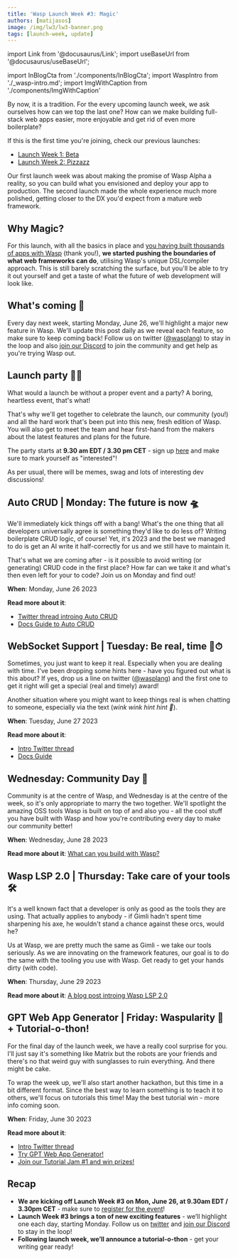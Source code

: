 ```yaml
---
title: 'Wasp Launch Week #3: Magic'
authors: [matijasos]
image: /img/lw3/lw3-banner.png
tags: [launch-week, update]
---
```


import Link from '@docusaurus/Link';
import useBaseUrl from '@docusaurus/useBaseUrl';

import InBlogCta from './components/InBlogCta';
import WaspIntro from './_wasp-intro.md';
import ImgWithCaption from './components/ImgWithCaption'

<ImgWithCaption alt="Launch Week 3 is coming" source="img/lw3/lw3-banner.png" />

By now, it is a tradition. For the every upcoming launch week, we ask ourselves how can we top the last one? How can we make building full-stack web apps easier, more enjoyable and get rid of even more boilerplate?

If this is the first time you're joining, check our previous launches:

- [Launch Week 1: Beta](/blog/2022/11/26/wasp-beta-launch-week)
- [Launch Week 2: Pizzazz](/blog/2023/04/11/wasp-launch-week-two)

Our first launch week was about making the promise of Wasp Alpha a reality, so you can build what you envisioned and deploy your app to production. The second launch made the whole experience much more polished, getting closer to the DX you'd expect from a mature web framework.

## Why Magic?

For this launch, with all the basics in place and [you having built thousands of apps with Wasp](/blog/2023/01/31/wasp-beta-launch-review) (thank you!), **we started pushing the boundaries of what web frameworks can do**, utilising Wasp's unique DSL/compiler approach. This is still barely scratching the surface, but you'll be able to try it out yourself and get a taste of what the future of web development will look like.

<ImgWithCaption alt="Magic - LW3 in a nutshell" source="img/lw3/magic.gif" caption="This launch week in a nutshell." />

## What's coming 🐝

Every day next week, starting Monday, June 26, we'll highlight a major new feature in Wasp. We'll update this post daily as we reveal each feature, so make sure to keep coming back! Follow us on twitter ([@wasplang](https://twitter.com/WaspLang)) to stay in the loop and also [join our Discord](https://discord.gg/rzdnErX) to join the community and get help as you're trying Wasp out.

## Launch party 🚀🎉

<ImgWithCaption alt="launch event 2 - screenshot" source="img/lw3/lw2-event-screenshot.png" caption="A bit of the atmosphere from our last launch party" />

What would a launch be without a proper event and a party? A boring, heartless event, that's what!

That's why we'll get together to celebrate the launch, our community (you!) and all the hard work that's been put into this new, fresh edition of Wasp. You will also get to meet the team and hear first-hand from the makers about the latest features and plans for the future.

The party starts at **9.30 am EDT / 3.30 pm CET** - sign up [here](https://discord.gg/p7TzVUn2?event=1121156549080002680) and make sure to mark yourself as "interested"!

<ImgWithCaption alt="launch event - how to join" source="img/lw3/lw-event-how-to-join.png" />

As per usual, there will be memes, swag and lots of interesting dev discussions!

## Auto CRUD | Monday: The future is now 🛸

<ImgWithCaption alt="The future is now" source="img/lw3/future-is-now.gif" />

We'll immediately kick things off with a bang! What's the one thing that all developers universally agree is something they'd like to do less of? Writing boilerplate CRUD logic, of course! Yet, it's 2023 and the best we managed to do is get an AI write it half-correctly for us and we still have to maintain it.

That's what we are coming after - is it possible to avoid writing (or generating) CRUD code in the first place? How far can we take it and what's then even left for your to code? Join us on Monday and find out!

**When**: Monday, June 26 2023

**Read more about it**:

- [Twitter thread introing Auto CRUD](https://twitter.com/WaspLang/status/1673376102792806402)
- [Docs Guide to Auto CRUD](/docs/data-model/crud)

## WebSocket Support | Tuesday: Be real, time 🔌⏱

<ImgWithCaption alt="Realtime" source="img/lw3/realtime.jpg" />

Sometimes, you just want to keep it real. Especially when you are dealing with time. I've been dropping some hints here - have you figured out what is this about? If yes, drop us a line on twitter ([@wasplang](https://twitter.com/WaspLang)) and the first one to get it right will get a special (real and timely) award!

Another situation where you might want to keep things real is when chatting to someone, especially via the text (_wink wink hint hint 🧦_).

**When**: Tuesday, June 27 2023

**Read more about it**:

- [Intro Twitter thread](https://twitter.com/WaspLang/status/1673742264873500673)
- [Docs Guide](/docs/advanced/web-sockets)

## Wednesday: Community Day 🤗

<ImgWithCaption alt="Community" source="img/lw3/hug.gif" caption="Just let it all out" />

Community is at the centre of Wasp, and Wednesday is at the centre of the week, so it's only appropriate to marry the two together. We'll spotlight the amazing OSS tools Wasp is built on top of and also you - all the cool stuff you have built with Wasp and how you're contributing every day to make our community better!

**When**: Wednesday, June 28 2023

**Read more about it**: [What can you build with Wasp?](/blog/2023/06/28/what-can-you-build-with-wasp)

## Wasp LSP 2.0 | Thursday: Take care of your tools 🛠

<ImgWithCaption alt="Tools" source="img/lw3/tools.gif" />

It's a well known fact that a developer is only as good as the tools they are using. That actually applies to anybody - if Gimli hadn't spent time sharpening his axe, he wouldn't stand a chance against these orcs, would he?

Us at Wasp, we are pretty much the same as Gimli - we take our tools seriously. As we are innovating on the framework features, our goal is to do the same with the tooling you use with Wasp. Get ready to get your hands dirty (with code).

**When**: Thursday, June 29 2023

**Read more about it**: [A blog post introing Wasp LSP 2.0](https://wasp.sh/blog/2023/06/29/new-wasp-lsp)

## GPT Web App Generator | Friday: Waspularity 🤖 + Tutorial-o-thon!

<ImgWithCaption alt="Waspularity" source="img/lw3/waspularity.png" />

For the final day of the launch week, we have a really cool surprise for you. I'll just say it's something like Matrix but the robots are your friends and there's no that weird guy with sunglasses to ruin everything. And there might be cake.

To wrap the week up, we'll also start another hackathon, but this time in a bit different format. Since the best way to learn something is to teach it to others, we'll focus on tutorials this time! May the best tutorial win - more info coming soon.

**When**: Friday, June 30 2023

**Read more about it**:

- [Intro Twitter thread](https://twitter.com/WaspLang/status/1674814873312608257)
- [Try GPT Web App Generator!](https://usemage.ai/)
- [Join our Tutorial Jam #1 and win prizes!](/blog/2023/06/30/tutorial-jam)

## Recap

- **We are kicking off Launch Week #3 on Mon, June 26, at 9.30am EDT / 3.30pm CET** - make sure to [register for the event](https://discord.gg/p7TzVUn2?event=1121156549080002680)!
- **Launch Week #3 brings a ton of new exciting features** - we’ll highlight one each day, starting Monday. Follow us on [twitter](https://twitter.com/WaspLang) and [join our Discord](https://discord.gg/rzdnErX) to stay in the loop!
- **Following launch week, we’ll announce a tutorial-o-thon** - get your writing gear ready!
